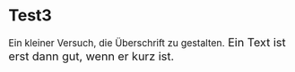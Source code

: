 Test3
=====
<html>
<head>
<big>Ein kleiner Versuch, die Überschrift zu gestalten.<big>
<head>

<body>
Ein Text ist erst dann gut, wenn er kurz ist.
<body>